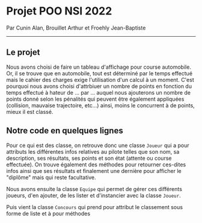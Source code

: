 # Projet POO NSI 2022

Par Cunin Alan, Brouillet Arthur et Froehly Jean-Baptiste

***

## Le projet 

Nous avons choisi de faire un tableau d'affichage pour course automobile. Or, il se trouve que en automobile, tout est déterminé par le temps effectué mais le cahier des charges exige l'utilisation d'un calcul à un moment. C'est pourquoi nous avons choisi d'attrbiuer un nombre de points en fonction du temps effectué à hateur de ... par ... auquel nous ajouterons un nombre de points donné selon les pénalités qui peuvent être également appliquées (collision, mauvaise trajectoire, etc...) ainsi, moins le concurrent à de points, mieux il est classé. 

## Notre code en quelques lignes 

Pour ce qui est des classe, on retrouve donc une classe `Joueur` qui a pour attributs les différentes infos relatives au pilote telles que son nom, sa description, ses résultats, ses points et son état (attente ou course effectuée). On trouve également des méthodes pour retourner ces-dites infos ainsi que ses résultats et finalement une dernière pour afficher le "diplôme" mais qui reste facultative. 

Nous avons ensuite la classe `Equipe` qui permet de gérer ces différents joueurs, d'en ajouter, de les lister et d'instancier avec la classe `Joueur`.

Puis vient la classe `Concours` qui prend pour attribut le classement sous forme de liste et à pour méthodes 
